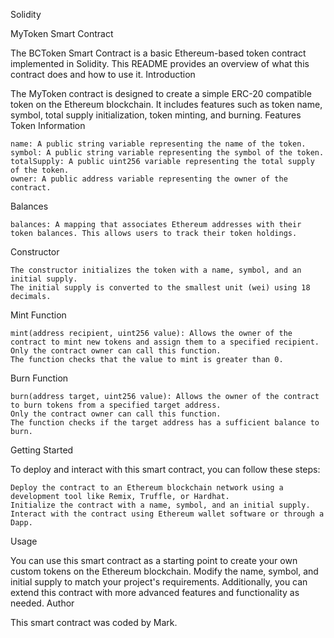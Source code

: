 Solidity

MyToken Smart Contract

The BCToken Smart Contract is a basic Ethereum-based token contract implemented in Solidity. This README provides an overview of what this contract does and how to use it.
Introduction

The MyToken contract is designed to create a simple ERC-20 compatible token on the Ethereum blockchain. It includes features such as token name, symbol, total supply initialization, token minting, and burning.
Features
Token Information

    name: A public string variable representing the name of the token.
    symbol: A public string variable representing the symbol of the token.
    totalSupply: A public uint256 variable representing the total supply of the token.
    owner: A public address variable representing the owner of the contract.

Balances

    balances: A mapping that associates Ethereum addresses with their token balances. This allows users to track their token holdings.

Constructor

    The constructor initializes the token with a name, symbol, and an initial supply.
    The initial supply is converted to the smallest unit (wei) using 18 decimals.

Mint Function

    mint(address recipient, uint256 value): Allows the owner of the contract to mint new tokens and assign them to a specified recipient.
    Only the contract owner can call this function.
    The function checks that the value to mint is greater than 0.

Burn Function

    burn(address target, uint256 value): Allows the owner of the contract to burn tokens from a specified target address.
    Only the contract owner can call this function.
    The function checks if the target address has a sufficient balance to burn.

Getting Started

To deploy and interact with this smart contract, you can follow these steps:

    Deploy the contract to an Ethereum blockchain network using a development tool like Remix, Truffle, or Hardhat.
    Initialize the contract with a name, symbol, and an initial supply.
    Interact with the contract using Ethereum wallet software or through a Dapp.

Usage

You can use this smart contract as a starting point to create your own custom tokens on the Ethereum blockchain. Modify the name, symbol, and initial supply to match your project's requirements. Additionally, you can extend this contract with more advanced features and functionality as needed.
Author

This smart contract was coded by Mark.

